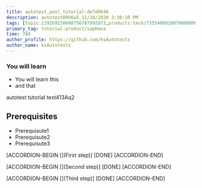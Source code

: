 ```yaml
---
title: autotest_pool_tutorial-de7d6K46
description: autotest80U6w5_11/16/2020 3:38:10 PM
tags: [topic:139269250608756787992873,products:tech/73554900100700000996,tutorial:experience/advanced]
primary_tag: tutorial:product/sapHana
time: 784
author_profile: https://github.com/ksAutotests
author_name: ksAutotests
---
```

### You will learn
- You will learn this
- and that

autotest tutorial text413Aq2

## Prerequisites
- Prerequisute1
- Prerequisute2
- Prerequisute3

[ACCORDION-BEGIN [](First step)]
[DONE]
[ACCORDION-END]

[ACCORDION-BEGIN [](Second step)]
[DONE]
[ACCORDION-END]

[ACCORDION-BEGIN [](Third step)]
[DONE]
[ACCORDION-END]

